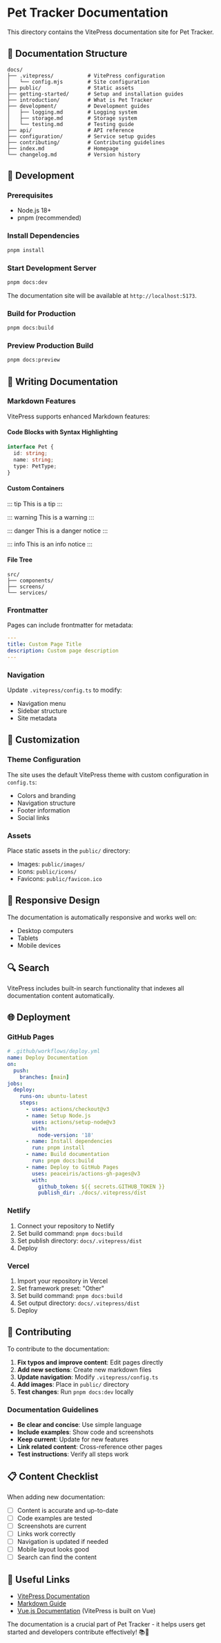 # Pet Tracker Documentation

This directory contains the VitePress documentation site for Pet Tracker.

## 📖 Documentation Structure

```
docs/
├── .vitepress/           # VitePress configuration
│   └── config.mjs        # Site configuration
├── public/               # Static assets
├── getting-started/      # Setup and installation guides
├── introduction/         # What is Pet Tracker
├── development/          # Development guides
│   ├── logging.md        # Logging system
│   ├── storage.md        # Storage system
│   └── testing.md        # Testing guide
├── api/                  # API reference
├── configuration/        # Service setup guides
├── contributing/         # Contributing guidelines
├── index.md              # Homepage
└── changelog.md          # Version history
```

## 🚀 Development

### Prerequisites
- Node.js 18+
- pnpm (recommended)

### Install Dependencies
```bash
pnpm install
```

### Start Development Server
```bash
pnpm docs:dev
```

The documentation site will be available at `http://localhost:5173`.

### Build for Production
```bash
pnpm docs:build
```

### Preview Production Build
```bash
pnpm docs:preview
```

## 📝 Writing Documentation

### Markdown Features

VitePress supports enhanced Markdown features:

#### Code Blocks with Syntax Highlighting
```typescript
interface Pet {
  id: string;
  name: string;
  type: PetType;
}
```

#### Custom Containers
::: tip
This is a tip
:::

::: warning
This is a warning
:::

::: danger
This is a danger notice
:::

::: info
This is an info notice
:::

#### File Tree
```
src/
├── components/
├── screens/
└── services/
```

### Frontmatter

Pages can include frontmatter for metadata:

```yaml
---
title: Custom Page Title
description: Custom page description
---
```

### Navigation

Update `.vitepress/config.ts` to modify:
- Navigation menu
- Sidebar structure
- Site metadata

## 🎨 Customization

### Theme Configuration

The site uses the default VitePress theme with custom configuration in `config.ts`:

- Colors and branding
- Navigation structure
- Footer information
- Social links

### Assets

Place static assets in the `public/` directory:
- Images: `public/images/`
- Icons: `public/icons/`
- Favicons: `public/favicon.ico`

## 📱 Responsive Design

The documentation is automatically responsive and works well on:
- Desktop computers
- Tablets
- Mobile devices

## 🔍 Search

VitePress includes built-in search functionality that indexes all documentation content automatically.

## 🌐 Deployment

### GitHub Pages
```yaml
# .github/workflows/deploy.yml
name: Deploy Documentation
on:
  push:
    branches: [main]
jobs:
  deploy:
    runs-on: ubuntu-latest
    steps:
      - uses: actions/checkout@v3
      - name: Setup Node.js
        uses: actions/setup-node@v3
        with:
          node-version: '18'
      - name: Install dependencies
        run: pnpm install
      - name: Build documentation
        run: pnpm docs:build
      - name: Deploy to GitHub Pages
        uses: peaceiris/actions-gh-pages@v3
        with:
          github_token: ${{ secrets.GITHUB_TOKEN }}
          publish_dir: ./docs/.vitepress/dist
```

### Netlify
1. Connect your repository to Netlify
2. Set build command: `pnpm docs:build`
3. Set publish directory: `docs/.vitepress/dist`
4. Deploy

### Vercel
1. Import your repository in Vercel
2. Set framework preset: "Other"
3. Set build command: `pnpm docs:build`
4. Set output directory: `docs/.vitepress/dist`
5. Deploy

## 🤝 Contributing

To contribute to the documentation:

1. **Fix typos and improve content**: Edit pages directly
2. **Add new sections**: Create new markdown files
3. **Update navigation**: Modify `.vitepress/config.ts`
4. **Add images**: Place in `public/` directory
5. **Test changes**: Run `pnpm docs:dev` locally

### Documentation Guidelines

- **Be clear and concise**: Use simple language
- **Include examples**: Show code and screenshots
- **Keep current**: Update for new features
- **Link related content**: Cross-reference other pages
- **Test instructions**: Verify all steps work

## 📋 Content Checklist

When adding new documentation:

- [ ] Content is accurate and up-to-date
- [ ] Code examples are tested
- [ ] Screenshots are current
- [ ] Links work correctly
- [ ] Navigation is updated if needed
- [ ] Mobile layout looks good
- [ ] Search can find the content

## 🔗 Useful Links

- [VitePress Documentation](https://vitepress.dev/)
- [Markdown Guide](https://www.markdownguide.org/)
- [Vue.js Documentation](https://vuejs.org/) (VitePress is built on Vue)

The documentation is a crucial part of Pet Tracker - it helps users get started and developers contribute effectively! 📚🐾
